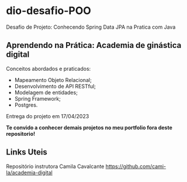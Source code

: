 # dio-desafio-POO
Desafio de Projeto: Conhecendo Spring Data JPA na Pratica com Java

## Aprendendo na Prática: Academia de ginástica digital

Conceitos abordados e praticados: 
- Mapeamento Objeto Relacional;
- Desenvolvimento de API RESTful;
- Modelagem de entidades;
- Spring Framework;
- Postgres.


Entrega do projeto em 17/04/2023

<strong>Te convido a conhecer demais projetos no meu portfolio fora deste repositorio!</strong>


## Links Uteis

Repositório instrutora Camila Cavalcante https://github.com/cami-la/academia-digital



